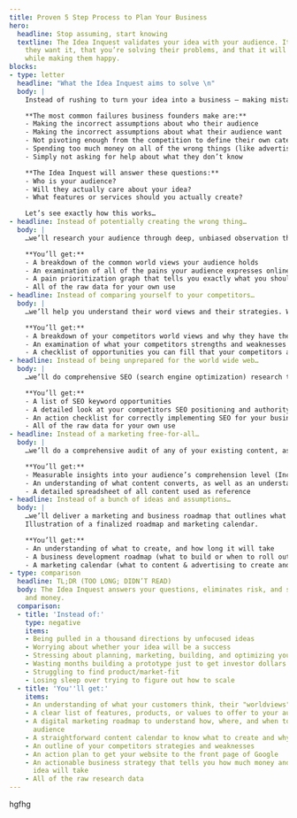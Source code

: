 ```yaml
---
title: Proven 5 Step Process to Plan Your Business
hero:
  headline: Stop assuming, start knowing
  textline: The Idea Inquest validates your idea with your audience. It ensures that
    they want it, that you’re solving their problems, and that it will make you money
    while making them happy.
blocks:
- type: letter
  headline: "What the Idea Inquest aims to solve \n"
  body: |
    Instead of rushing to turn your idea into a business — making mistakes about what features or services to build, who to target, and what to market to them — the Idea Inquest uses detailed systems, processes, and techniques to confront all of the unknowns about your idea. It leaves no about assumptions your audience, your competitors, and your industry so you can start you business at a steady pace.

    **The most common failures business founders make are:**
    - Making the incorrect assumptions about who their audience
    - Making the incorrect assumptions about what their audience want
    - Not pivoting enough from the competition to define their own category (link: law of category)
    - Spending too much money on all of the wrong things (like advertising)
    - Simply not asking for help about what they don’t know

    **The Idea Inquest will answer these questions:**
    - Who is your audience?
    - Will they actually care about your idea?
    - What features or services should you actually create?

    Let’s see exactly how this works…
- headline: Instead of potentially creating the wrong thing…
  body: |
    …we’ll research your audience through deep, unbiased observation throughout all of their possible watering holes on the internet. We do this because human beings are always biased. Whether it’s your assumptions, or an interviewee trying to make you happy, its simply unavoidable. But by observing people in their natural environment, we can get a much clearer picture. No more making the wrong assumptions, or getting biased answers from interviews.

    **You’ll get:**
    - A breakdown of the common world views your audience holds
    - An examination of all of the pains your audience expresses online
    - A pain prioritization graph that tells you exactly what you should focus on
    - All of the raw data for your own use
- headline: Instead of comparing yourself to your competitors…
  body: |
    …we’ll help you understand their word views and their strategies. We do this because a common mistake is trying to copy or improve on a competitors strategy, instead of defining your own unique category. This way you can look for holes in their approach and fill them, instead of trying to take the same castle.

    **You’ll get:**
    - A breakdown of your competitors world views and why they have them
    - An examination of what your competitors strengths and weaknesses are
    - A checklist of opportunities you can fill that your competitors aren’t
- headline: Instead of being unprepared for the world wide web…
  body: |
    …we’ll do comprehensive SEO (search engine optimization) research to ensure all of your efforts are not only perfect for your audience, but planned to succeed on the internet. We do this because well-planned SEO allows you to show up when your audience is searching on the web, trying to solve their problems. This is free and very effective marketing, provided you get it right!

    **You’ll get:**
    - A list of SEO keyword opportunities
    - A detailed look at your competitors SEO positioning and authority
    - An action checklist for correctly implementing SEO for your business
    - All of the raw data for your own use
- headline: Instead of a marketing free-for-all…
  body: |
    …we’ll do a comprehensive audit of any of your existing content, as well as industry-leading content to discover what resonates with your audience. We’ll find out what your audience wants to read or watch, how it should be written, and whether or not your competitors are up-to-snuff. Plus we’ll explain how to arrange into a marketing funnel, ensuring that it is efficient as possible.

    **You’ll get:**
    - Measurable insights into your audience’s comprehension level (Including reading level, preferred reading length, preferred language, and more)
    - An understanding of what content converts, as well as an understanding of how any of your existing content is converting.
    - A detailed spreadsheet of all content used as reference
- headline: Instead of a bunch of ideas and assumptions…
  body: |
    …we’ll deliver a marketing and business roadmap that outlines what features and services to build, and what marketing tactics you should use. This prevents you from making the wrong choices and having to pivot later on, saving you time and money. We do this to eliminate as much risk as possible to you, by eliminating as many unknowns as possible.
    Illustration of a finalized roadmap and marketing calendar.

    **You’ll get:**
    - An understanding of what to create, and how long it will take
    - A business development roadmap (what to build or when to roll out)
    - A marketing calendar (what to content & advertising to create and when to publish it)
- type: comparison
  headline: TL;DR (TOO LONG; DIDN’T READ)
  body: The Idea Inquest answers your questions, eliminates risk, and saves you time
    and money.
  comparison:
  - title: 'Instead of:'
    type: negative
    items:
    - Being pulled in a thousand directions by unfocused ideas
    - Worrying about whether your idea will be a success
    - Stressing about planning, marketing, building, and optimizing your idea
    - Wasting months building a prototype just to get investor dollars
    - Struggling to find product/market-fit
    - Losing sleep over trying to figure out how to scale
  - title: 'You''ll get:'
    items:
    - An understanding of what your customers think, their "worldviews"
    - A clear list of features, products, or values to offer to your audience
    - A digital marketing roadmap to understand how, where, and when to target your
      audience
    - A straightforward content calendar to know what to create and why
    - An outline of your competitors strategies and weaknesses
    - An action plan to get your website to the front page of Google
    - An actionable business strategy that tells you how much money and how long your
      idea will take
    - All of the raw research data
---
```


hgfhg